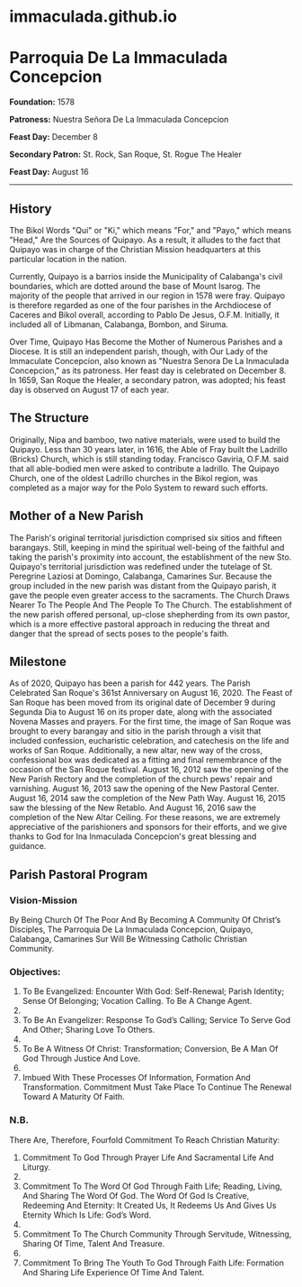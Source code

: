 # immaculada.github.io

# Parroquia De La Immaculada Concepcion

**Foundation:** 			1578

**Patroness:** 			Nuestra Señora De La Immaculada Concepcion

**Feast Day:** 			December 8

**Secondary Patron:**		St. Rock, San Roque, St. Rogue The Healer

**Feast Day:**			August 16

---

## History

The Bikol Words "Qui" or "Ki," which means "For," and "Payo," which means "Head," Are the Sources of Quipayo. As a result, it alludes to the fact that Quipayo was in charge of the Christian Mission headquarters at this particular location in the nation.

Currently, Quipayo is a barrios inside the Municipality of Calabanga's civil boundaries, which are dotted around the base of Mount Isarog. The majority of the people that arrived in our region in 1578 were fray. Quipayo is therefore regarded as one of the four parishes in the Archdiocese of Caceres and Bikol overall, according to Pablo De Jesus, O.F.M. Initially, it included all of Libmanan, Calabanga, Bombon, and Siruma.

Over Time, Quipayo Has Become the Mother of Numerous Parishes and a Diocese. It is still an independent parish, though, with Our Lady of the Immaculate Concepcion, also known as "Nuestra Senora De La Inmaculada Concepcion," as its patroness. Her feast day is celebrated on December 8. In 1659, San Roque the Healer, a secondary patron, was adopted; his feast day is observed on August 17 of each year.

## The Structure

Originally, Nipa and bamboo, two native materials, were used to build the Quipayo. Less than 30 years later, in 1616, the Able of Fray built the Ladrillo (Bricks) Church, which is still standing today. Francisco Gaviria, O.F.M. said that all able-bodied men were asked to contribute a ladrillo. The Quipayo Church, one of the oldest Ladrillo churches in the Bikol region, was completed as a major way for the Polo System to reward such efforts.

## Mother of a New Parish

The Parish's original territorial jurisdiction comprised six sitios and fifteen barangays. Still, keeping in mind the spiritual well-being of the faithful and taking the parish's proximity into account, the establishment of the new Sto. Quipayo's territorial jurisdiction was redefined under the tutelage of St. Peregrine Laziosi at Domingo, Calabanga, Camarines Sur. Because the group included in the new parish was distant from the Quipayo parish, it gave the people even greater access to the sacraments. The Church Draws Nearer To The People And The People To The Church. The establishment of the new parish offered personal, up-close shepherding from its own pastor, which is a more effective pastoral approach in reducing the threat and danger that the spread of sects poses to the people's faith.

## Milestone

As of 2020, Quipayo has been a parish for 442 years. The Parish Celebrated San Roque's 361st Anniversary on August 16, 2020. The Feast of San Roque has been moved from its original date of December 9 during Segunda Dia to August 16 on its proper date, along with the associated Novena Masses and prayers. For the first time, the image of San Roque was brought to every barangay and sitio in the parish through a visit that included confession, eucharistic celebration, and catechesis on the life and works of San Roque. Additionally, a new altar, new way of the cross, confessional box was dedicated as a fitting and final remembrance of the occasion of the San Roque festival. August 16, 2012 saw the opening of the New Parish Rectory and the completion of the church pews' repair and varnishing. August 16, 2013 saw the opening of the New Pastoral Center. August 16, 2014 saw the completion of the New Path Way. August 16, 2015 saw the blessing of the New Retablo. And August 16, 2016 saw the completion of the New Altar Ceiling. For these reasons, we are extremely appreciative of the parishioners and sponsors for their efforts, and we give thanks to God for Ina Inmaculada Concepcion's great blessing and guidance.

## Parish Pastoral Program

### Vision-Mission

By Being Church Of The Poor And By Becoming A Community Of Christ’s Disciples, The Parroquia De La Inmaculada Concepcion, Quipayo, Calabanga, Camarines Sur Will Be Witnessing Catholic Christian Community.

### Objectives:

1.	To Be Evangelized: Encounter With God: Self-Renewal; Parish Identity; Sense Of Belonging; Vocation Calling. To Be A Change Agent.
2.	
3.	To Be An Evangelizer: Response To God’s Calling; Service To Serve God And Other; Sharing Love To Others.
4.	
5.	To Be A Witness Of Christ: Transformation; Conversion, Be A Man Of God Through Justice And Love.
6.	
7.	Imbued With These Processes Of Information, Formation And Transformation. Commitment Must Take Place To Continue The Renewal Toward A Maturity Of Faith.

### N.B.

There Are, Therefore, Fourfold Commitment To Reach Christian Maturity:

1.	Commitment To God Through Prayer Life And Sacramental Life And Liturgy.
2.	
3.	Commitment To The Word Of God Through Faith Life; Reading, Living, And Sharing The Word Of God. The Word Of God Is Creative, Redeeming And Eternity: It Created Us, It Redeems Us And Gives Us Eternity Which Is Life: God’s Word.
4.	
5.	Commitment To The Church Community Through Servitude, Witnessing, Sharing Of Time, Talent And Treasure.
6.	
7.	Commitment To Bring The Youth To God Through Faith Life: Formation And Sharing Life Experience Of Time And Talent.


